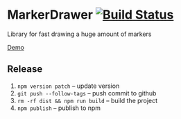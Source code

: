 # MarkerDrawer [![Build Status](https://travis-ci.org/2gis/markerdrawer.svg?branch=master)](https://travis-ci.org/2gis/markerdrawer)

Library for fast drawing a huge amount of markers

[Demo](https://2gis.github.io/markerdrawer/)

## Release
1. `npm version patch` – update version
2. `git push --follow-tags` – push commit to github
2. `rm -rf dist && npm run build` – build the project
3. `npm publish` – publish to npm 
